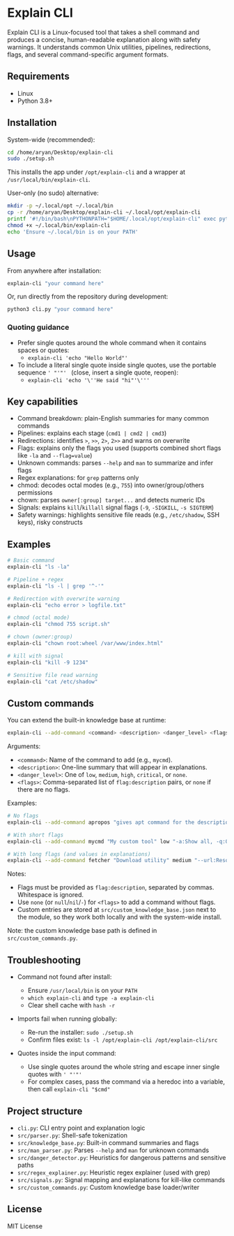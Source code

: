 # Explain CLI

Explain CLI is a Linux-focused tool that takes a shell command and produces a concise, human-readable explanation along with safety warnings. It understands common Unix utilities, pipelines, redirections, flags, and several command-specific argument formats.

## Requirements

- Linux
- Python 3.8+

## Installation

System-wide (recommended):

```bash
cd /home/aryan/Desktop/explain-cli
sudo ./setup.sh
```

This installs the app under `/opt/explain-cli` and a wrapper at `/usr/local/bin/explain-cli`.

User-only (no sudo) alternative:

```bash
mkdir -p ~/.local/opt ~/.local/bin
cp -r /home/aryan/Desktop/explain-cli ~/.local/opt/explain-cli
printf '#!/bin/bash\nPYTHONPATH="$HOME/.local/opt/explain-cli" exec python3 "$HOME/.local/opt/explain-cli/cli.py" "$@"\n' > ~/.local/bin/explain-cli
chmod +x ~/.local/bin/explain-cli
echo 'Ensure ~/.local/bin is on your PATH'
```

## Usage

From anywhere after installation:

```bash
explain-cli "your command here"
```

Or, run directly from the repository during development:

```bash
python3 cli.py "your command here"
```

### Quoting guidance

- Prefer single quotes around the whole command when it contains spaces or quotes:
  - `explain-cli 'echo "Hello World"'`
- To include a literal single quote inside single quotes, use the portable sequence `'
"'"'
` (close, insert a single quote, reopen):
  - `explain-cli 'echo '\''He said "hi"'\'''`

## Key capabilities

- Command breakdown: plain-English summaries for many common commands
- Pipelines: explains each stage (`cmd1 | cmd2 | cmd3`)
- Redirections: identifies `>`, `>>`, `2>`, `2>>` and warns on overwrite
- Flags: explains only the flags you used (supports combined short flags like `-la` and `--flag=value`)
- Unknown commands: parses `--help` and `man` to summarize and infer flags
- Regex explanations: for `grep` patterns only
- chmod: decodes octal modes (e.g., `755`) into owner/group/others permissions
- chown: parses `owner[:group] target...` and detects numeric IDs
- Signals: explains `kill`/`killall` signal flags (`-9`, `-SIGKILL`, `-s SIGTERM`)
- Safety warnings: highlights sensitive file reads (e.g., `/etc/shadow`, SSH keys), risky constructs

## Examples

```bash
# Basic command
explain-cli "ls -la"

# Pipeline + regex
explain-cli "ls -l | grep '^-'"

# Redirection with overwrite warning
explain-cli "echo error > logfile.txt"

# chmod (octal mode)
explain-cli "chmod 755 script.sh"

# chown (owner:group)
explain-cli "chown root:wheel /var/www/index.html"

# kill with signal
explain-cli "kill -9 1234"

# Sensitive file read warning
explain-cli "cat /etc/shadow"
```

## Custom commands

You can extend the built-in knowledge base at runtime:

```bash
explain-cli --add-command <command> <description> <danger_level> <flags>
```

Arguments:

- `<command>`: Name of the command to add (e.g., `mycmd`).
- `<description>`: One-line summary that will appear in explanations.
- `<danger_level>`: One of `low`, `medium`, `high`, `critical`, or `none`.
- `<flags>`: Comma-separated list of `flag:description` pairs, or `none` if there are no flags.

Examples:

```bash
# No flags
explain-cli --add-command apropos "gives apt command for the description" none none

# With short flags
explain-cli --add-command mycmd "My custom tool" low "-a:Show all, -q:Quiet mode"

# With long flags (and values in explanations)
explain-cli --add-command fetcher "Download utility" medium "--url:Resource URL, --output:Output file path"
```

Notes:

- Flags must be provided as `flag:description`, separated by commas. Whitespace is ignored.
- Use `none` (or `null`/`nil`/`-`) for `<flags>` to add a command without flags.
- Custom entries are stored at `src/custom_knowledge_base.json` next to the module, so they work both locally and with the system-wide install.

Note: the custom knowledge base path is defined in `src/custom_commands.py`.

## Troubleshooting

- Command not found after install:
  - Ensure `/usr/local/bin` is on your `PATH`
  - `which explain-cli` and `type -a explain-cli`
  - Clear shell cache with `hash -r`

- Imports fail when running globally:
  - Re-run the installer: `sudo ./setup.sh`
  - Confirm files exist: `ls -l /opt/explain-cli /opt/explain-cli/src`

- Quotes inside the input command:
  - Use single quotes around the whole string and escape inner single quotes with `'
"'"'
`
  - For complex cases, pass the command via a heredoc into a variable, then call `explain-cli "$cmd"`

## Project structure

- `cli.py`: CLI entry point and explanation logic
- `src/parser.py`: Shell-safe tokenization
- `src/knowledge_base.py`: Built-in command summaries and flags
- `src/man_parser.py`: Parses `--help` and `man` for unknown commands
- `src/danger_detector.py`: Heuristics for dangerous patterns and sensitive paths
- `src/regex_explainer.py`: Heuristic regex explainer (used with grep)
- `src/signals.py`: Signal mapping and explanations for kill-like commands
- `src/custom_commands.py`: Custom knowledge base loader/writer

## License

MIT License
